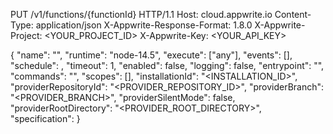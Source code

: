 PUT /v1/functions/{functionId} HTTP/1.1
Host: cloud.appwrite.io
Content-Type: application/json
X-Appwrite-Response-Format: 1.8.0
X-Appwrite-Project: <YOUR_PROJECT_ID>
X-Appwrite-Key: <YOUR_API_KEY>

{
  "name": "<NAME>",
  "runtime": "node-14.5",
  "execute": ["any"],
  "events": [],
  "schedule": ,
  "timeout": 1,
  "enabled": false,
  "logging": false,
  "entrypoint": "<ENTRYPOINT>",
  "commands": "<COMMANDS>",
  "scopes": [],
  "installationId": "<INSTALLATION_ID>",
  "providerRepositoryId": "<PROVIDER_REPOSITORY_ID>",
  "providerBranch": "<PROVIDER_BRANCH>",
  "providerSilentMode": false,
  "providerRootDirectory": "<PROVIDER_ROOT_DIRECTORY>",
  "specification": 
}
